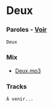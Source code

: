 # Deux

### Paroles - [Voir](paroles.txt)

```
Deux
```

### Mix

* [Deux.mp3](mix/Deux.mp3)

### Tracks

```
À venir...
```
